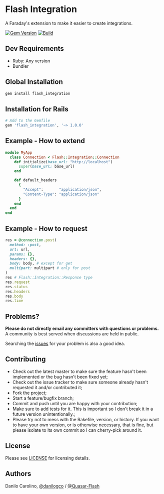 # Flash Integration

A Faraday's extension to make it easier to create integrations.

[![Gem Version](https://badge.fury.io/rb/flash_integration.svg)](https://badge.fury.io/rb/flash_integration)
[![Build](https://github.com/Quasar-Flash/flash_integration/actions/workflows/tests.yml/badge.svg)](https://github.com/Quasar-Flash/flash_integration/actions/workflows/tests.yml)

Dev Requirements
-----------------

- Ruby: Any version
- Bundler

Global Installation
-----------------

```ruby
gem install flash_integration
```

Installation for Rails
-----------------

```ruby
# Add to the Gemfile
gem 'flash_integration', '~> 1.0.0'
```

Example - How to extend
-----------------

```ruby
module MyApp
  class Connection < Flash::Integration::Connection
    def initialize(base_url: "http://localhost")
      super(base_url: base_url)
    end

    def default_headers
      {
        "Accept":       "application/json",
        "Content-Type": "application/json"
      }
    end
  end
end
```

Example - How to request
-----------------

```ruby
res = @connection.post(
  method: :post,
  url: url,
  params: {},
  headers: {},
  body: body, # except for get
  multipart: multipart # only for post
)
res # Flash::Integration::Response type
res.request
res.status
res.headers
res.body
res.time
```

Problems?
-----------------

**Please do not directly email any committers with questions or problems.**  A community is best served when discussions are held in public.

Searching the [issues](https://github.com/Quasar-Flash/flash_integration/issues) for your problem is also a good idea.

Contributing
-----------------

- Check out the latest master to make sure the feature hasn't been implemented or the bug hasn't been fixed yet;
- Check out the issue tracker to make sure someone already hasn't requested it and/or contributed it;
- Fork the project;
- Start a feature/bugfix branch;
- Commit and push until you are happy with your contribution;
- Make sure to add tests for it. This is important so I don't break it in a future version unintentionally.;
- Please try not to mess with the Rakefile, version, or history. If you want to have your own version, or is otherwise necessary, that is fine, but please isolate to its own commit so I can cherry-pick around it.

License
-----------------

Please see [LICENSE](https://github.com/Quasar-Flash/flash_integration/blob/master/LICENSE.txt) for licensing details.

Authors
-----------------

Danilo Carolino, [@danilogco](https://github.com/danilogco) / [@Quasar-Flash](https://github.com/Quasar-Flash)
